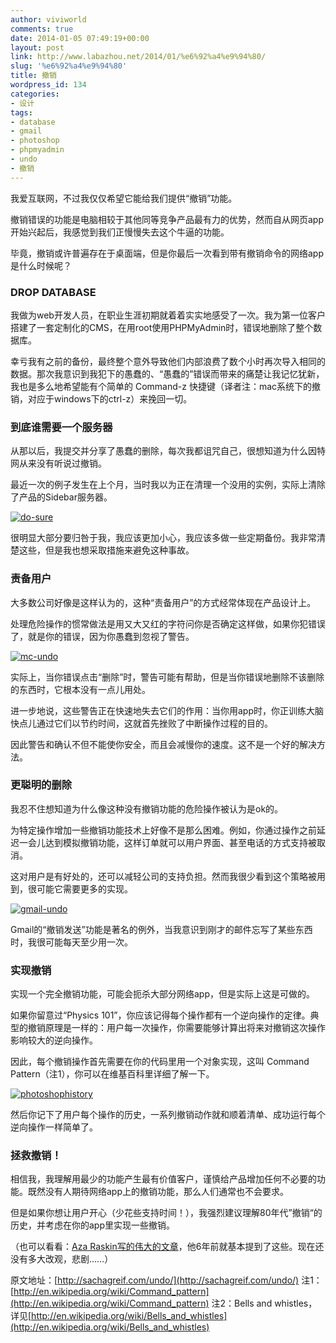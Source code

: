 ```yaml
---
author: viviworld
comments: true
date: 2014-01-05 07:49:19+00:00
layout: post
link: http://www.labazhou.net/2014/01/%e6%92%a4%e9%94%80/
slug: '%e6%92%a4%e9%94%80'
title: 撤销
wordpress_id: 134
categories:
- 设计
tags:
- database
- gmail
- photoshop
- phpmyadmin
- undo
- 撤销
---
```


我爱互联网，不过我仅仅希望它能给我们提供“撤销”功能。

撤销错误的功能是电脑相较于其他同等竞争产品最有力的优势，然而自从网页app开始兴起后，我感觉到我们正慢慢失去这个牛逼的功能。

毕竟，撤销或许普遍存在于桌面端，但是你最后一次看到带有撤销命令的网络app是什么时候呢？


### DROP DATABASE


我做为web开发人员，在职业生涯初期就着着实实地感受了一次。我为第一位客户搭建了一套定制化的CMS，在用root使用PHPMyAdmin时，错误地删除了整个数据库。

幸亏我有之前的备份，最终整个意外导致他们内部浪费了数个小时再次导入相同的数据。那次我意识到我犯下的愚蠢的、“愚蠢的”错误而带来的痛楚让我记忆犹新，我也是多么地希望能有个简单的 Command-z 快捷键（译者注：mac系统下的撤销，对应于windows下的ctrl-z）来挽回一切。


### 到底谁需要一个服务器


从那以后，我提交并分享了愚蠢的删除，每次我都诅咒自己，很想知道为什么因特网从来没有听说过撤销。

最近一次的例子发生在上个月，当时我以为正在清理一个没用的实例，实际上清除了产品的Sidebar服务器。

[![do-sure](http://www.labazhou.net/wp-content/uploads/2014/01/do-sure.png)](http://www.labazhou.net/wp-content/uploads/2014/01/do-sure.png)

很明显大部分要归咎于我，我应该更加小心，我应该多做一些定期备份。我非常清楚这些，但是我也想采取措施来避免这种事故。


### 责备用户


大多数公司好像是这样认为的，这种“责备用户”的方式经常体现在产品设计上。

处理危险操作的惯常做法是用又大又红的字符问你是否确定这样做，如果你犯错误了，就是你的错误，因为你愚蠢到忽视了警告。

[![mc-undo](http://www.labazhou.net/wp-content/uploads/2014/01/mc-undo.png)](http://www.labazhou.net/wp-content/uploads/2014/01/mc-undo.png)

实际上，当你错误点击“删除”时，警告可能有帮助，但是当你错误地删除不该删除的东西时，它根本没有一点儿用处。

进一步地说，这些警告正在快速地失去它们的作用：当你用app时，你正训练大脑快点儿通过它们以节约时间，这就首先挫败了中断操作过程的目的。

因此警告和确认不但不能使你安全，而且会减慢你的速度。这不是一个好的解决方法。


### 更聪明的删除


我忍不住想知道为什么像这种没有撤销功能的危险操作被认为是ok的。

为特定操作增加一些撤销功能技术上好像不是那么困难。例如，你通过操作之前延迟一会儿达到模拟撤销功能，这样订单就可以用户界面、甚至电话的方式支持被取消。

这对用户是有好处的，还可以减轻公司的支持负担。然而我很少看到这个策略被用到，很可能它需要更多的实现。

[![gmail-undo](http://www.labazhou.net/wp-content/uploads/2014/01/gmail-undo.png)](http://www.labazhou.net/wp-content/uploads/2014/01/gmail-undo.png)

Gmail的“撤销发送”功能是著名的例外，当我意识到刚才的邮件忘写了某些东西时，我很可能每天至少用一次。


### 实现撤销


实现一个完全撤销功能，可能会扼杀大部分网络app，但是实际上这是可做的。

如果你留意过“Physics 101”，你应该记得每个操作都有一个逆向操作的定律。典型的撤销原理是一样的：用户每一次操作，你需要能够计算出将来对撤销这次操作影响较大的逆向操作。

因此，每个撤销操作首先需要在你的代码里用一个对象实现，这叫 Command Pattern（注1），你可以在维基百科里详细了解一下。

[![photoshophistory](http://www.labazhou.net/wp-content/uploads/2014/01/photoshophistory.png)](http://www.labazhou.net/wp-content/uploads/2014/01/photoshophistory.png)

然后你记下了用户每个操作的历史，一系列撤销动作就和顺着清单、成功运行每个逆向操作一样简单了。


### 拯救撤销！


相信我，我理解用最少的功能产生最有价值客户，谨慎给产品增加任何不必要的功能。既然没有人期待网络app上的撤销功能，那么人们通常也不会要求。

但是如果你想让用户开心（少花些支持时间！），我强烈建议理解80年代”撤销“的历史，并考虑在你的app里实现一些撤销。

（也可以看看：[Aza Raskin写的伟大的文章](http://alistapart.com/article/neveruseawarning)，他6年前就基本提到了这些。现在还没有多大改观，悲剧……）

原文地址：[http://sachagreif.com/undo/](http://sachagreif.com/undo/)
注1：[http://en.wikipedia.org/wiki/Command_pattern](http://en.wikipedia.org/wiki/Command_pattern)
注2：Bells and whistles，详见[http://en.wikipedia.org/wiki/Bells_and_whistles](http://en.wikipedia.org/wiki/Bells_and_whistles)



